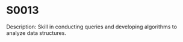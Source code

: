 # S0013
Description: Skill in conducting queries and developing algorithms to analyze data structures.

